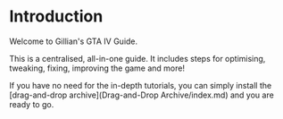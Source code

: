 # Introduction

Welcome to Gillian's GTA IV Guide.

This is a centralised, all-in-one guide. It includes steps for optimising, tweaking, fixing, improving the game and more!

If you have no need for the in-depth tutorials, you can simply install the [drag-and-drop archive](Drag-and-Drop Archive/index.md) and you are ready to go.


